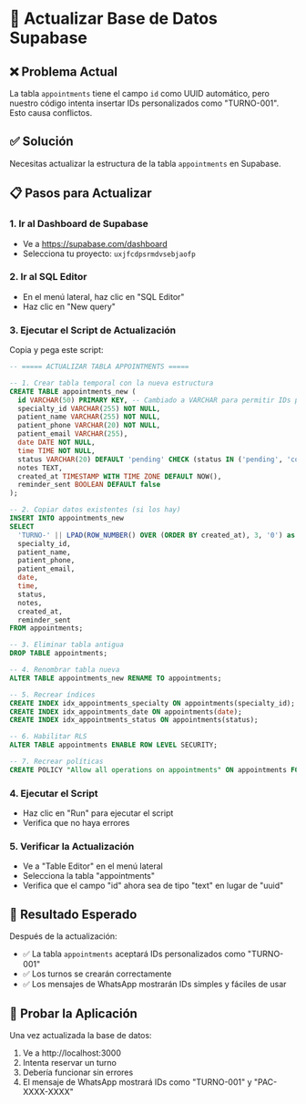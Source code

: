 # 🔧 Actualizar Base de Datos Supabase

## ❌ Problema Actual
La tabla `appointments` tiene el campo `id` como UUID automático, pero nuestro código intenta insertar IDs personalizados como "TURNO-001". Esto causa conflictos.

## ✅ Solución
Necesitas actualizar la estructura de la tabla `appointments` en Supabase.

## 📋 Pasos para Actualizar

### 1. Ir al Dashboard de Supabase
- Ve a https://supabase.com/dashboard
- Selecciona tu proyecto: `uxjfcdpsrmdvsebjaofp`

### 2. Ir al SQL Editor
- En el menú lateral, haz clic en "SQL Editor"
- Haz clic en "New query"

### 3. Ejecutar el Script de Actualización
Copia y pega este script:

```sql
-- ===== ACTUALIZAR TABLA APPOINTMENTS =====

-- 1. Crear tabla temporal con la nueva estructura
CREATE TABLE appointments_new (
  id VARCHAR(50) PRIMARY KEY, -- Cambiado a VARCHAR para permitir IDs personalizados
  specialty_id VARCHAR(255) NOT NULL,
  patient_name VARCHAR(255) NOT NULL,
  patient_phone VARCHAR(20) NOT NULL,
  patient_email VARCHAR(255),
  date DATE NOT NULL,
  time TIME NOT NULL,
  status VARCHAR(20) DEFAULT 'pending' CHECK (status IN ('pending', 'confirmed', 'cancelled', 'completed')),
  notes TEXT,
  created_at TIMESTAMP WITH TIME ZONE DEFAULT NOW(),
  reminder_sent BOOLEAN DEFAULT false
);

-- 2. Copiar datos existentes (si los hay)
INSERT INTO appointments_new 
SELECT 
  'TURNO-' || LPAD(ROW_NUMBER() OVER (ORDER BY created_at), 3, '0') as id,
  specialty_id,
  patient_name,
  patient_phone,
  patient_email,
  date,
  time,
  status,
  notes,
  created_at,
  reminder_sent
FROM appointments;

-- 3. Eliminar tabla antigua
DROP TABLE appointments;

-- 4. Renombrar tabla nueva
ALTER TABLE appointments_new RENAME TO appointments;

-- 5. Recrear índices
CREATE INDEX idx_appointments_specialty ON appointments(specialty_id);
CREATE INDEX idx_appointments_date ON appointments(date);
CREATE INDEX idx_appointments_status ON appointments(status);

-- 6. Habilitar RLS
ALTER TABLE appointments ENABLE ROW LEVEL SECURITY;

-- 7. Recrear políticas
CREATE POLICY "Allow all operations on appointments" ON appointments FOR ALL USING (true);
```

### 4. Ejecutar el Script
- Haz clic en "Run" para ejecutar el script
- Verifica que no haya errores

### 5. Verificar la Actualización
- Ve a "Table Editor" en el menú lateral
- Selecciona la tabla "appointments"
- Verifica que el campo "id" ahora sea de tipo "text" en lugar de "uuid"

## 🎯 Resultado Esperado
Después de la actualización:
- ✅ La tabla `appointments` aceptará IDs personalizados como "TURNO-001"
- ✅ Los turnos se crearán correctamente
- ✅ Los mensajes de WhatsApp mostrarán IDs simples y fáciles de usar

## 🚀 Probar la Aplicación
Una vez actualizada la base de datos:
1. Ve a http://localhost:3000
2. Intenta reservar un turno
3. Debería funcionar sin errores
4. El mensaje de WhatsApp mostrará IDs como "TURNO-001" y "PAC-XXXX-XXXX"
